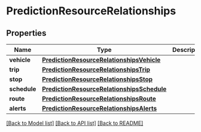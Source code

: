 # PredictionResourceRelationships

## Properties
Name | Type | Description | Notes
------------ | ------------- | ------------- | -------------
**vehicle** | [**PredictionResourceRelationshipsVehicle**](PredictionResourceRelationshipsVehicle.md) |  | [optional] 
**trip** | [**PredictionResourceRelationshipsTrip**](PredictionResourceRelationshipsTrip.md) |  | [optional] 
**stop** | [**PredictionResourceRelationshipsStop**](PredictionResourceRelationshipsStop.md) |  | [optional] 
**schedule** | [**PredictionResourceRelationshipsSchedule**](PredictionResourceRelationshipsSchedule.md) |  | [optional] 
**route** | [**PredictionResourceRelationshipsRoute**](PredictionResourceRelationshipsRoute.md) |  | [optional] 
**alerts** | [**PredictionResourceRelationshipsAlerts**](PredictionResourceRelationshipsAlerts.md) |  | [optional] 

[[Back to Model list]](../README.md#documentation-for-models) [[Back to API list]](../README.md#documentation-for-api-endpoints) [[Back to README]](../README.md)


